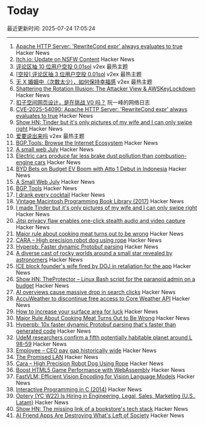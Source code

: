 # Today

最近更新时间: 2025-07-24 17:05:24

--- 
1. [Apache HTTP Server: 'RewriteCond expr' always evaluates to true](https://github.com/apache/httpd/commit/8abb3d06b23975705ebcf4bf4476464fd0b9bd0b) Hacker News
2. [Itch.io: Update on NSFW Content](https://itch.io/updates/update-on-nsfw-content) Hacker News
3. [评论区抽 10 位用户空投 0.01sol](https://www.v2ex.com/t/1147371) v2ex 最热主题
4. [[空投] 评论区抽 3 位用户空投 0.01sol](https://www.v2ex.com/t/1147332) v2ex 最热主题
5. [无 X 婚姻中（次数太少），如何保持幸福感](https://www.v2ex.com/t/1147294) v2ex 最热主题
6. [Shattering the Rotation Illusion: The Attacker View & AWSKeyLockdown](https://www.clutch.security/blog/shattering-the-rotation-illusion-part-6-the-attackers-perspective-and-introducing-awskeylockdown) Hacker News
7. [扣子空间网页设计，是在挑战 V0 吗？](http://www.ruanyifeng.com/blog/2025/07/coze-space-web-design.html) 阮一峰的网络日志
8. [CVE-2025-54090: Apache HTTP Server: 'RewriteCond expr' always evaluates to true](https://github.com/apache/httpd/commit/8abb3d06b23975705ebcf4bf4476464fd0b9bd0b) Hacker News
9. [Show HN: Tinder but it's only pictures of my wife and I can only swipe right](https://trytender.app/) Hacker News
10. [爱要说出来吗](https://www.v2ex.com/t/1147275) v2ex 最热主题
11. [BGP.Tools: Browse the Internet Ecosystem](https://bgp.tools/) Hacker News
12. [A small web July](https://smallcypress.bearblog.dev/a-small-web-july/) Hacker News
13. [Electric cars produce far less brake dust pollution than combustion-engine cars](https://modernengineeringmarvels.com/2025/07/22/surprising-science-how-electric-cars-quietly-transform-urban-air/) Hacker News
14. [BYD Bets on Budget EV Boom with Atto 1 Debut in Indonesia](https://jakartaglobe.id/business/byd-bets-on-budget-ev-boom-with-atto-1-debut-in-indonesia) Hacker News
15. [A Small Web July](https://smallcypress.bearblog.dev/a-small-web-july/) Hacker News
16. [BGP Tools](https://bgp.tools/) Hacker News
17. [I drank every cocktail](https://aaronson.org/blog/i-drank-every-cocktail) Hacker News
18. [Vintage Macintosh Programming Book Library (2017)](https://vintageapple.org/macprogramming/index_year.html) Hacker News
19. [I made Tinder but it's only pictures of my wife and I can only swipe right](https://trytender.app/) Hacker News
20. [Jitsi privacy flaw enables one-click stealth audio and video capture](https://zimzi.substack.com/p/jitsi-privacy-flaw-that-enables-one) Hacker News
21. [Major rule about cooking meat turns out to be wrong](https://www.seriouseats.com/meat-resting-science-11776272) Hacker News
22. [CARA – High precision robot dog using rope](https://www.aaedmusa.com/projects/cara) Hacker News
23. [Hyperpb: Faster dynamic Protobuf parsing](https://buf.build/blog/hyperpb) Hacker News
24. [A diverse cast of rocky worlds around a small star revealed by astronomers](https://nouvelles.umontreal.ca/en/article/2025/07/22/a-udem-team-confirms-a-fifth-potentially-habitable-planet-around-l-98-59-a-red-dwarf-35-l/) Hacker News
25. [ICE block founder's wife fired by DOJ in retaliation for the app](https://www.newsweek.com/iceblock-app-founder-wife-fired-doj-carolyn-feinstein-2102214) Hacker News
26. [Show HN: TheProtector – Linux Bash script for the paranoid admin on a budget](https://github.com/IHATEGIVINGAUSERNAME/theProtector) Hacker News
27. [AI overviews cause massive drop in search clicks](https://arstechnica.com/ai/2025/07/research-shows-google-ai-overviews-reduce-website-clicks-by-almost-half/) Hacker News
28. [AccuWeather to discontinue free access to Core Weather API](https://developer.accuweather.com/new-portal) Hacker News
29. [How to increase your surface area for luck](https://usefulfictions.substack.com/p/how-to-increase-your-surface-area) Hacker News
30. [Major Rule About Cooking Meat Turns Out to Be Wrong](https://www.seriouseats.com/meat-resting-science-11776272) Hacker News
31. [Hyperpb: 10x faster dynamic Protobuf parsing that's faster than generated code](https://buf.build/blog/hyperpb) Hacker News
32. [UdeM researchers confirm a fifth potentially habitable planet around L 98-59](https://nouvelles.umontreal.ca/en/article/2025/07/22/a-udem-team-confirms-a-fifth-potentially-habitable-planet-around-l-98-59-a-red-dwarf-35-l/) Hacker News
33. [Employee – CEO pay gap historically wide](https://www.cnn.com/2025/07/23/business/afl-cio-executive-paywatch-report) Hacker News
34. [The Promised LAN](https://tpl.house/) Hacker News
35. [Cara – High Precision Robot Dog Using Rope](https://www.aaedmusa.com/projects/cara) Hacker News
36. [Boost HTML5 Game Performance with WebAssembly](https://playgama.com/blog/general/boost-html5-game-performance-with-webassembly/) Hacker News
37. [FastVLM: Efficient Vision Encoding for Vision Language Models](https://machinelearning.apple.com/research/fast-vision-language-models) Hacker News
38. [Interactive Programming in C (2014)](https://nullprogram.com/blog/2014/12/23/) Hacker News
39. [Optery (YC W22) Is Hiring in Engineering, Legal, Sales, Marketing (U.S., Latam)](https://www.optery.com/careers/) Hacker News
40. [Show HN: The missing link of a bookstore's tech stack](https://bookhead.net/) Hacker News
41. [AI Friend Apps Are Destroying What's Left of Society](https://www.currentaffairs.org/news/ai-friend-apps-are-destroying-whats-left-of-society) Hacker News
